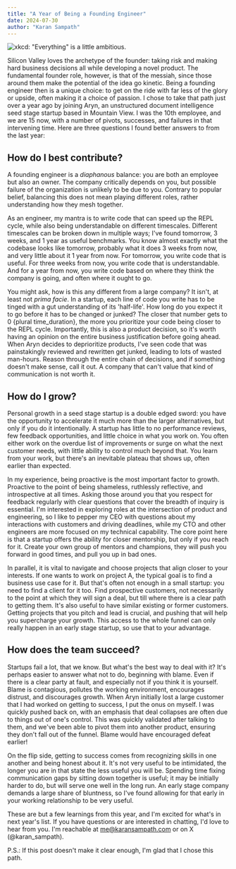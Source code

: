 ```yaml
---
title: "A Year of Being a Founding Engineer"
date: 2024-07-30
author: "Karan Sampath"
---
```


![xkcd: "Everything" is a little ambitious.](/images/xkcd.png)

Silicon Valley loves the archetype of the founder: taking risk and making hard business decisions all while developing a novel product. The fundamental founder role, however, is that of the messiah, since those around them make the potential of the idea go kinetic. Being a founding engineer then is a unique choice: to get on the ride with far less of the glory or upside, often making it a choice of passion. I chose to take that path just over a year ago by joining Aryn, an unstructured document intelligence seed stage startup based in Mountain View. I was the 10th employee, and we are 15 now, with a number of pivots, successes, and failures in that intervening time. Here are three questions I found better answers to from the last year:

## How do I best contribute?

A founding engineer is a *diaphanous* balance: you are both an employee but also an owner. The company critically depends on you, but possible failure of the organization is unlikely to be due to you. Contrary to popular belief, balancing this does not mean playing different roles, rather understanding how they mesh together.

As an engineer, my mantra is to write code that can speed up the REPL cycle, while also being understandable on different timescales. Different timescales can be broken down in multiple ways; I've found tomorrow, 3 weeks, and 1 year as useful benchmarks. You know almost exactly what the codebase looks like tomorrow, probably what it does 3 weeks from now, and very little about it 1 year from now. For tomorrow, you write code that is useful. For three weeks from now, you write code that is understandable. And for a year from now, you write code based on where they think the company is going, and often where it ought to go.

You might ask, how is this any different from a large company? It isn't, at least not *prima facie*. In a startup, each line of code you write has to be tinged with a gut understanding of its 'half-life'. How long do you expect it to go before it has to be changed or junked? The closer that number gets to 0 {plural time_duration}, the more you prioritize your code being closer to the REPL cycle. Importantly, this is also a product decision, so it's worth having an opinion on the entire business justification before going ahead. When Aryn decides to deprioritize products, I've seen code that was painstakingly reviewed and rewritten get junked, leading to lots of wasted man-hours. Reason through the entire chain of decisions, and if something doesn't make sense, call it out. A company that can't value that kind of communication is not worth it.

## How do I grow?

Personal growth in a seed stage startup is a double edged sword: you have the opportunity to accelerate it much more than the larger alternatives, but only if you do it intentionally. A startup has little to no performance reviews, few feedback opportunities, and little choice in what you work on. You often either work on the overdue list of improvements or surge on what the next customer needs, with little ability to control much beyond that. You learn from your work, but there's an inevitable plateau that shows up, often earlier than expected.

In my experience, being proactive is the most important factor to growth. Proactive to the point of being shameless, ruthlessly reflective, and introspective at all times. Asking those around you that you respect for feedback regularly with clear questions that cover the breadth of inquiry is essential. I'm interested in exploring roles at the intersection of product and engineering, so I like to pepper my CEO with questions about my interactions with customers and driving deadlines, while my CTO and other engineers are more focused on my technical capability. The core point here is that a startup offers the ability for closer mentorship, but only if you reach for it. Create your own group of mentors and champions, they will push you forward in good times, and pull you up in bad ones.

In parallel, it is vital to navigate and choose projects that align closer to your interests. If one wants to work on project A, the typical goal is to find a business use case for it. But that's often not enough in a small startup: you need to find a client for it too. Find prospective customers, not necessarily to the point at which they will sign a deal, but till where there is a clear path to getting them. It's also useful to have similar existing or former customers. Getting projects that you pitch and lead is crucial, and pushing that will help you supercharge your growth. This access to the whole funnel can only really happen in an early stage startup, so use that to your advantage.  

## How does the team succeed?

Startups fail a lot, that we know. But what's the best way to deal with it? It's perhaps easier to answer what not to do, beginning with blame. Even if there is a clear party at fault, and especially not if you think it is yourself. Blame is contagious, pollutes the working environment, encourages distrust, and discourages growth. When Aryn initially lost a large customer that I had worked on getting to success, I put the onus on myself. I was quickly pushed back on, with an emphasis that deal collapses are often due to things out of one's control. This was quickly validated after talking to them, and we've been able to pivot them into another product, ensuring they don't fall out of the funnel. Blame would have encouraged defeat earlier!                                                                                                                                                    

On the flip side, getting to success comes from recognizing skills in one another and being honest about it. It's not very useful to be intimidated, the longer you are in that state the less useful you will be. Spending time fixing communication gaps by sitting down together is useful; it may be initially harder to do, but will serve one well in the long run. An early stage company demands a large share of bluntness, so I've found allowing for that early in your working relationship to be very useful.

These are but a few learnings from this year, and I'm excited for what's in next year's list. If you have questions or are interested in chatting, I'd love to hear from you. I'm reachable at me@karansampath.com or on X (@karan_sampath).

P.S.:  If this post doesn't make it clear enough, I'm glad that I chose this path.
